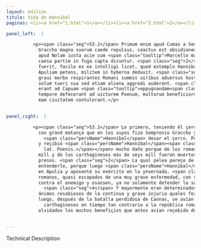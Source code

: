 ```yaml
---
layout: edition
titulo: Vida de Hanníbal
paginas: <li><a href="1.html">1</a></li><li><a href="2.html">2</a></li><li><a href="3.html">3</a></li><li><a href="4.html">4</a></li><li><a href="5.html">5</a></li><li><a href="6.html">6</a></li><li><a href="7.html">7</a></li><li><a href="8.html">8</a></li><li><a href="9.html">9</a></li><li><a href="10.html">10</a></li><li><a href="11.html">11</a></li><li><a href="12.html">12</a></li><li><a href="13.html">13</a></li><li><a href="14.html">14</a></li><li><a href="15.html">15</a></li><li><a href="16.html">16</a></li><li><a href="17.html">17</a></li><li><a href="18.html">18</a></li><li><a href="19.html">19</a></li><li><a href="20.html">20</a></li><li><a href="21.html">21</a></li><li><a href="22.html">22</a></li><li><a href="23.html">23</a></li><li><a href="24.html">24</a></li><li><a href="25.html">25</a></li><li><a href="26.html">26</a></li><li><a href="27.html">27</a></li><li><a href="28.html">28</a></li><li><a href="29.html">29</a></li><li><a href="30.html">30</a></li><li><a href="31.html">31</a></li><li><a href="32.html">32</a></li><li><a href="33.html">33</a></li><li><a href="34.html">34</a></li><li><a href="35.html">35</a></li><li><a href="36.html">36</a></li><li><a href="37.html">37</a></li><li><a href="38.html">38</a></li><li><a href="39.html">39</a></li><li><a href="40.html">40</a></li><li><a href="41.html">41</a></li><li><a href="42.html">42</a></li><li><a href="43.html">43</a></li><li><a href="44.html">44</a></li><li><a href="45.html">45</a></li><li><a href="46.html">46</a></li><li><a href="47.html">47</a></li><li><a href="48.html">48</a></li><li><a href="49.html">49</a></li><li><a href="50.html">50</a></li><li><a href="51.html">51</a></li><li><a href="52.html">52</a></li><li><a href="53.html">53</a></li><li><a href="54.html">54</a></li><li><a href="55.html">55</a></li><li><a href="56.html">56</a></li><li><a href="57.html">57</a></li><li><a href="58.html">58</a></li><li><a href="59.html">59</a></li><li><a href="60.html">60</a></li><li><a href="61.html">61</a></li><li><a href="62.html">62</a></li><li><a href="63.html">63</a></li><li><a href="64.html">64</a></li><li><a href="65.html">65</a></li><li><a href="66.html">66</a></li><li><a href="67.html">67</a></li><li><a href="68.html">68</a></li><li><a href="69.html">69</a></li><li><a href="70.html">70</a></li><li><a href="71.html">71</a></li><li><a href="72.html">72</a></li><li><a href="73.html">73</a></li><li><a href="74.html">74</a></li><li><a href="75.html">75</a></li><li><a href="76.html">76</a></li><li><a href="77.html">77</a></li><li><a href="78.html">78</a></li><li><a href="79.html">79</a></li><li><a href="80.html">80</a></li><li><a href="81.html">81</a></li><li><a href="82.html">82</a></li><li><a href="83.html">83</a></li><li><a href="84.html">84</a></li><li><a href="85.html">85</a></li><li><a href="86.html">86</a></li><li><a href="87.html">87</a></li><li><a href="88.html">88</a></li><li><a href="89.html">89</a></li><li><a href="90.html">90</a></li><li><a href="91.html">91</a></li><li><a href="92.html">92</a></li><li><a href="93.html">93</a></li><li><a href="94.html">94</a></li><li><a href="95.html">95</a></li><li><a href="96.html">96</a></li>

panel_left:  |

          <p><span class="seg">53.1</span> Primum enim apud Cumas a Sempronio
            Graccho magna suorum caede repulsus, coactus est obsidionem relinquere, pauloque post
            apud Nolam iusta acie cum <span class="tooltip">Marcello magnam<span class="tooltiptext">Marcello congressus magnam <span class="siglas">E F N P S W r</span> </span></span> plagam accaepit. Nam ex Romanis citra mille, ex Poenis sex milia partim praelio
            caesa partim in fuga capta dicuntur. <span class="seg">2</span> Haec autem pugna quanti momenti
            fuerit, facile ex eo intelligi licet, quod extemplo Hannibal Nolae oppugnatione omissa
            Apuliam petens, militem in hyberna deduxit. <span class="seg">3</span> His factum est, ut ueluti ex
            graui morbo respirantes Romani summis uiribus aduersus hostem contenderent, iamque non
            solum tueri sua sed etiam aliena aggredi auderent. <span class="seg">4</span> Maxime uero conuersi
            erant ad Capuam <span class="tooltip">oppugnandam<span class="tooltiptext">expugnandam <span class="siglas">P</span> </span></span> refricante animos <span class="tooltip">frequenti<span class="tooltiptext">recenti <span class="siglas">F N P S W</span> </span></span> Campanorum iniuria, quod extemplo post Cannensem pugnam alienissimo reipublicae
            tempore defecerant ad uictorem Poenum, multorum beneficiorum obliti quae olim Romani in
            eam ciuitatem contulerant.</p>
        

panel_right:  |

          <p><span class="seg">53.1</span> Lo primero, teniendo él çercada Cumas,
            con grand matança que en los suyos fizo Sempronio Graccho y los arredró, fue costreñido
              <span class="persName">Hanníbal</span> dexar el çerco. Poco después Marco Marcelo<span class="nota"><sup>19</sup><span class="texto_nota">Marco: explicitación del praenomen de Marcelo.</span></span> en Nola peleó con él en batalla
            y reçibió <span class="persName">Hanníbal</span><span class="nota"><sup>20</sup><span class="texto_nota">Hanníbal: explicitación del término
              lat. Poenis.</span></span> mucho daño porque de los romanos aun no cayeron
            mill y de los carthagineses más de seys mill fueron muertos y
            presos. <span class="seg">2</span> La qual pelea pareçe de quánta importancia fue, pues devemos
            entenderlo, porque luego <span class="persName">Hanníbal</span> se dexó del çerco de Nola y fue
            en Apulia y aposentó su exército en la ynvernada. <span class="seg">3</span> D’esto se fizo que los
            romanos, quasi escapados de una muy grave enfermedad, con soberanas fuerças fuessen
            contra el enemigo y osassen, ya no solamente defender lo suyo, mas aun tomar lo ajeno.
              <span class="seg">4</span> Y mayormente eran determinados de combatir a Capua porque tenían los
            ánimos resabiosos de la continua y grave injuria quales fezieran los capuanos, que
            luego, después de la batalla perdidosa de Cannas, se avían passado a los vencedores
              carthagineses en tiempo tan contrario a la república romana,
            olvidados los muchos benefiçios que antes avían reçebido de los romanos.</p>
        

---
```


Technical Description 